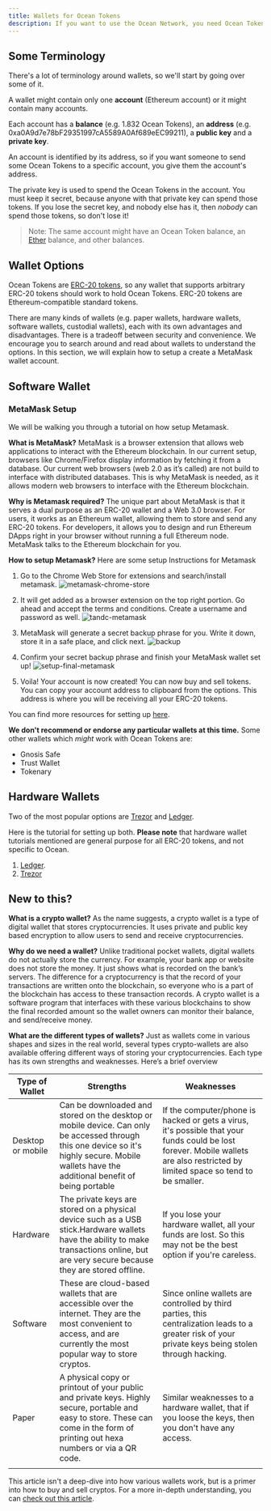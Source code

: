 ```yaml
---
title: Wallets for Ocean Tokens
description: If you want to use the Ocean Network, you need Ocean Tokens (typical ERC-20 tokens), and to get Ocean Tokens, you need to get a wallet that can hold Ocean Tokens.
---
```


## Some Terminology

There's a lot of terminology around wallets, so we'll start by going over some of it.

A wallet might contain only one **account** (Ethereum account) or it might contain many accounts.

Each account has a **balance** (e.g. 1.832 Ocean Tokens), an **address** (e.g. 0xa0A9d7e78bF29351997cA5589A0Af689eEC99211), a **public key** and a **private key**.

An account is identified by its address, so if you want someone to send some Ocean Tokens to a specific account, you give them the account's address.

The private key is used to spend the Ocean Tokens in the account. You must keep it secret, because anyone with that private key can spend those tokens. If you lose the secret key, and nobody else has it, then _nobody_ can spend those tokens, so don't lose it!

> Note: The same account might have an Ocean Token balance, an [Ether](https://www.ethereum.org/ether) balance, and other balances.

## Wallet Options

Ocean Tokens are [ERC-20 tokens](https://en.wikipedia.org/wiki/ERC-20), so any wallet that supports arbitrary ERC-20 tokens should work to hold Ocean Tokens. ERC-20 tokens are Ethereum-compatible standard tokens.

There are many kinds of wallets (e.g. paper wallets, hardware wallets, software wallets, custodial wallets), each with its own advantages and disadvantages. There is a tradeoff between security and convenience. We encourage you to search around and read about wallets to understand the options. In this section, we will explain how to setup a create a MetaMask wallet account. 


## Software Wallet

### MetaMask Setup

We will be walking you through a tutorial on how setup Metamask.

**What is MetaMask?**
MetaMask is a browser extension that allows web applications to interact with the Ethereum blockchain. In our current setup, browsers like Chrome/Firefox display information by fetching it from a database. Our current web browsers (web 2.0 as it’s called) are not build to interface with distributed databases. This is why MetaMask is needed, as it allows modern web browsers to interface with the Ethereum blockchain.


**Why is Metamask required?**
The unique part about MetaMask is that it serves a dual purpose as an ERC-20 wallet and a Web 3.0 browser. For users, it works as an Ethereum wallet, allowing them to store and send any ERC-20 tokens. For developers, it allows you to design and run Ethereum DApps right in your browser without running a full Ethereum node. MetaMask talks to the Ethereum blockchain for you.

**How to setup Metamask?**
Here are some setup Instructions for Metamask

1. Go to the Chrome Web Store for extensions and search/install metamask. ![metamask-chrome-store](images/metamask-chrome-extension.png)

2. It will get added as a browser extension on the top right portion. Go ahead and accept the terms and conditions. Create a username and password as well.
![tandc-metamask](images/metamask-create-username-password.png)
3. MetaMask will generate a secret backup phrase for you. Write it down, store it in a safe place, and click next. ![backup](images/metamask-secret-passcode.png)
4. Confirm your secret backup phrase and finish your MetaMask wallet set up! ![setup-final-metamask](images/metamask_view-account%20options.png)
5. Voila! Your account is now created! You can now buy and sell tokens. You can copy your account address to clipboard from the options. This address is where you will be receiving all your ERC-20 tokens.  

You can find more resources for setting up [here](https://drive.google.com/open?id=1N68MsRlbxJ4h6otCaTIwN4y904unh1QO).

**We don't recommend or endorse any particular wallets at this time.** Some other wallets which _might_ work with Ocean Tokens are:

- Gnosis Safe
- Trust Wallet
- Tokenary

## Hardware Wallets

Two of the most popular options are [Trezor](https://trezor.io/) and [Ledger](https://www.ledger.com/pages/ledger-live).

Here is the tutorial for setting up both. **Please note** that hardware wallet tutorials mentioned are general purpose for all ERC-20 tokens, and not specific to Ocean. 
1. [Ledger](https://coinsutra.com/edger-nano-s-setup-guide/).
2. [Trezor](https://wiki.trezor.io/User_manual)

## New to this?

**What is a crypto wallet?**
As the name suggests, a crypto wallet is a type of digital wallet that stores cryptocurrencies. It uses private and public key based encryption to allow users to send and receive cryptocurrencies.

**Why do we need a wallet?**
Unlike traditional pocket wallets, digital wallets do not actually store the currency. For example, your bank app or website does not store the money. It just shows what is recorded on the bank’s servers. The difference for a cryptocurrency is that the record of your transactions are written onto the blockchain, so everyone who is a part of the blockchain has access to these transaction records. A crypto wallet is a software program that interfaces with these various blockchains to show the final recorded amount so the wallet owners can monitor their balance, and send/receive money. 

**What are the different types of wallets?**
Just as wallets come in various shapes and sizes in the real world, several types crypto-wallets are also available offering different ways of storing your cryptocurrencies. Each type has its own strengths and weaknesses. Here’s a brief overview

| **Type of Wallet** | **Strengths** | **Weaknesses**
| --- | --- | --- |
| Desktop or mobile | Can be downloaded and stored on the desktop or mobile device. Can only be accessed through this one device so it&#39;s highly secure. Mobile wallets have the additional benefit of being portable | If the computer/phone is hacked or gets a virus, it&#39;s possible that your funds could be lost forever. Mobile wallets are also restricted by limited space so tend to be smaller. 
| Hardware | The private keys are stored on a physical device such as a USB stick.Hardware wallets have the ability to make transactions online, but are very secure because they are stored offline. | If you lose your hardware wallet, all your funds are lost. So this may not be the best option if you&#39;re careless.
| Software | These are cloud-based wallets that are accessible over the internet. They are the most convenient to access, and are currently the most popular way to store cryptos. | Since online wallets are controlled by third parties, this centralization leads to a greater risk of your private keys being stolen through hacking. |   |
| Paper | A physical copy or printout of your public and private keys. Highly secure, portable and easy to store. These can come in the form of printing out hexa numbers or via a QR code.   | Similar weaknesses to a hardware wallet, that if you loose the keys, then you don&#39;t have any access. 
|   |   |   |   |
This article isn't a deep-dive into how various wallets work, but is a primer into how to buy and sell cryptos. For a more in-depth understanding, you can [check out this article](https://blockgeeks.com/guides/cryptocurrency-wallet-guide/).
